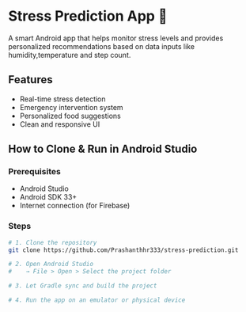 
# Stress Prediction App 📱

A smart Android app that helps monitor stress levels and provides personalized recommendations based on data inputs like humidity,temperature and step count.

## Features
- Real-time stress detection
- Emergency intervention system
- Personalized food suggestions
- Clean and responsive UI

## How to Clone & Run in Android Studio

### Prerequisites
- Android Studio 
- Android SDK 33+
- Internet connection (for Firebase)

### Steps

```bash
# 1. Clone the repository
git clone https://github.com/Prashanthhr333/stress-prediction.git

# 2. Open Android Studio
#    → File > Open > Select the project folder

# 3. Let Gradle sync and build the project

# 4. Run the app on an emulator or physical device

